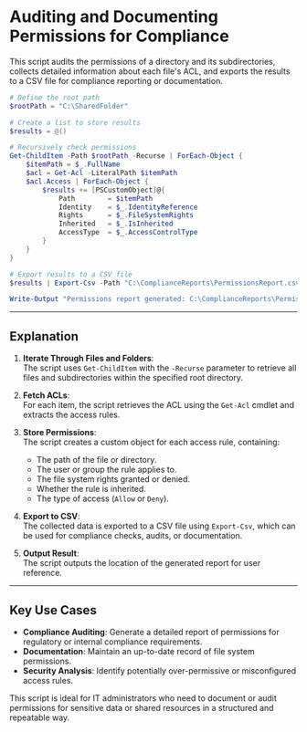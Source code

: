 # Auditing and Documenting Permissions for Compliance

This script audits the permissions of a directory and its subdirectories, collects detailed information about each file's ACL, and exports the results to a CSV file for compliance reporting or documentation.

```powershell
# Define the root path
$rootPath = "C:\SharedFolder"

# Create a list to store results
$results = @()

# Recursively check permissions
Get-ChildItem -Path $rootPath -Recurse | ForEach-Object {
    $itemPath = $_.FullName
    $acl = Get-Acl -LiteralPath $itemPath
    $acl.Access | ForEach-Object {
        $results += [PSCustomObject]@{
            Path        = $itemPath
            Identity    = $_.IdentityReference
            Rights      = $_.FileSystemRights
            Inherited   = $_.IsInherited
            AccessType  = $_.AccessControlType
        }
    }
}

# Export results to a CSV file
$results | Export-Csv -Path "C:\ComplianceReports\PermissionsReport.csv" -NoTypeInformation -Encoding UTF8

Write-Output "Permissions report generated: C:\ComplianceReports\PermissionsReport.csv"
```

---

## Explanation

1. **Iterate Through Files and Folders**:  
   The script uses `Get-ChildItem` with the `-Recurse` parameter to retrieve all files and subdirectories within the specified root directory.

2. **Fetch ACLs**:  
   For each item, the script retrieves the ACL using the `Get-Acl` cmdlet and extracts the access rules.

3. **Store Permissions**:  
   The script creates a custom object for each access rule, containing:
   - The path of the file or directory.
   - The user or group the rule applies to.
   - The file system rights granted or denied.
   - Whether the rule is inherited.
   - The type of access (`Allow` or `Deny`).

4. **Export to CSV**:  
   The collected data is exported to a CSV file using `Export-Csv`, which can be used for compliance checks, audits, or documentation.

5. **Output Result**:  
   The script outputs the location of the generated report for user reference.

---

## Key Use Cases

- **Compliance Auditing**: Generate a detailed report of permissions for regulatory or internal compliance requirements.
- **Documentation**: Maintain an up-to-date record of file system permissions.
- **Security Analysis**: Identify potentially over-permissive or misconfigured access rules.

This script is ideal for IT administrators who need to document or audit permissions for sensitive data or shared resources in a structured and repeatable way.

